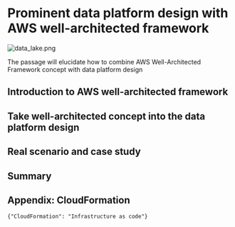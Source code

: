 
# Prominent data platform design with AWS well-architected framework
![data_lake.png](/img/data_lake.png)

The passage will elucidate how to combine AWS Well-Architected Framework concept with data platform design


## Introduction to AWS well-architected framework




## Take well-architected concept into the data platform design




## Real scenario and case study





## Summary





## Appendix: CloudFormation


    {"CloudFormation": "Infrastructure as code"}
